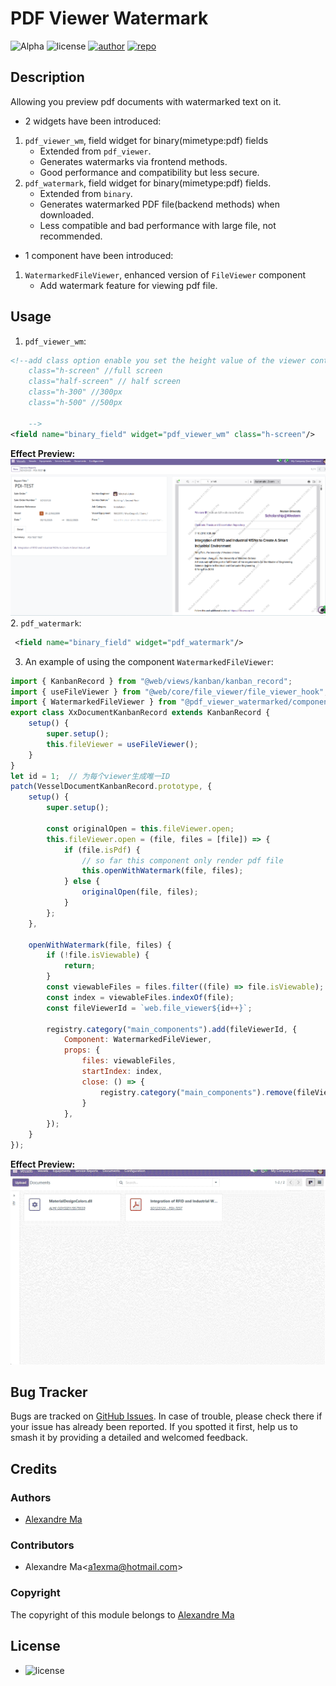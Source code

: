 # PDF Viewer Watermark

![Alpha](https://img.shields.io/badge/maturity-Alpha-red.png)
![license](https://img.shields.io/badge/licence-AGPL--3-blue.png)
[![author](https://img.shields.io/badge/Alexmalab-24292f.png?logo=github)](https://github.com/Alexmalab)
[![repo](https://img.shields.io/badge/OdooFrontendExtensions-f1f8ff.png?logo=github&logoColor=0366d6)](https://github.com/Alexmalab/OdooFrontendExtensions/tree/18.0/pdf_viewer_watermarked)

## Description
Allowing you preview pdf documents with watermarked text on it.
- 2 widgets have been introduced:
1. `pdf_viewer_wm`, field widget for binary(mimetype:pdf) fields
    - Extended from `pdf_viewer`.
    - Generates watermarks via frontend methods.
    - Good performance and compatibility but less secure.
2. `pdf_watermark`, field widget for binary(mimetype:pdf) fields.
    - Extended from `binary`.
    - Generates watermarked PDF file(backend methods) when downloaded.
    - Less compatible and bad performance with large file, not recommended.
- 1 component have been introduced:
1. `WatermarkedFileViewer`, enhanced version of `FileViewer` component
    - Add watermark feature for viewing pdf file.

## Usage

1. `pdf_viewer_wm`:
```xml
<!--add class option enable you set the height value of the viewer container
    class="h-screen" //full screen
    class="half-screen" // half screen  
    class="h-300" //300px
    class="h-500" //500px
    
    -->
<field name="binary_field" widget="pdf_viewer_wm" class="h-screen"/>
 ```
**Effect Preview:**
![Effect Preview](static/description/preview1.png)
2. `pdf_watermark`: 
```xml
 <field name="binary_field" widget="pdf_watermark"/>
 ```
3. An example of using the component `WatermarkedFileViewer`: 
```javascript
import { KanbanRecord } from "@web/views/kanban/kanban_record";
import { useFileViewer } from "@web/core/file_viewer/file_viewer_hook";
import { WatermarkedFileViewer } from "@pdf_viewer_watermarked/components/watermarked_file_viewer/watermarked_file_viewer";
export class XxDocumentKanbanRecord extends KanbanRecord {
    setup() {
        super.setup();
        this.fileViewer = useFileViewer();
    }
}
let id = 1;  // 为每个viewer生成唯一ID
patch(VesselDocumentKanbanRecord.prototype, {
    setup() {
        super.setup();

        const originalOpen = this.fileViewer.open;
        this.fileViewer.open = (file, files = [file]) => {
            if (file.isPdf) {
                // so far this component only render pdf file
                this.openWithWatermark(file, files);
            } else {
                originalOpen(file, files);
            }
        };
    },

    openWithWatermark(file, files) {
        if (!file.isViewable) {
            return;
        }
        const viewableFiles = files.filter((file) => file.isViewable);
        const index = viewableFiles.indexOf(file);
        const fileViewerId = `web.file_viewer${id++}`;

        registry.category("main_components").add(fileViewerId, {
            Component: WatermarkedFileViewer,
            props: {
                files: viewableFiles,
                startIndex: index,
                close: () => {
                    registry.category("main_components").remove(fileViewerId);
                }
            },
        });
    }
});
 ```
**Effect Preview:**
![Effect Preview](static/description/preview2.gif)
## Bug Tracker
Bugs are tracked on [GitHub Issues](https://github.com/Alexmalab/OdooFrontendExtensions/issues). In case of trouble, please check there if your issue has already been reported. If you spotted it first, help us to smash it by providing a detailed and welcomed feedback.

## Credits
### Authors

- [Alexandre Ma](https://github.com/Alexmalab)

### Contributors

- Alexandre Ma<[a1exma@hotmail.com](mailto:a1exma@hotmail.com)>

### Copyright

The copyright of this module belongs to [Alexandre Ma](https://github.com/Alexmalab)

## License
   - ![license](https://img.shields.io/badge/licence-AGPL--3-blue.png)